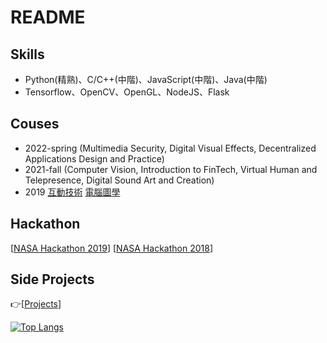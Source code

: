 
# README 

## Skills
- Python(精熟)、C/C++(中階)、JavaScript(中階)、Java(中階)
- Tensorflow、OpenCV、OpenGL、NodeJS、Flask
## Couses
- 2022-spring (Multimedia Security, Digital Visual Effects, Decentralized Applications Design and Practice)
- 2021-fall (Computer Vision, Introduction to FinTech, Virtual Human and Telepresence, Digital Sound Art and Creation)
- 2019 [互動技術] [電腦圖學]

[電腦圖學]:https://2019graphicsa.blogspot.com/search/label/06160485_%E6%9B%BE%E5%AE%8F%E9%88%9E
[互動技術]:https://2019interaction.blogspot.com/search/label/06160485_%E6%9B%BE%E5%AE%8F%E9%88%9E
## Hackathon
[[NASA Hackathon 2019]]
[[NASA Hackathon 2018]]

[NASA Hackathon 2019]:https://2019.spaceappschallenge.org/challenges/earths-oceans/rising-water/teams/athena-mark-iii/project
[NASA Hackathon 2018]:https://2018.spaceappschallenge.org/challenges/universe-beauty-and-wonder/remix-golden-record/teams/athena/project
## Side Projects
:point_right:[[Projects]]

[Projects]:https://github.com/alanhc/alanhc/blob/master/README-zh-back.md


[![Top Langs](https://github-readme-stats.vercel.app/api/top-langs/?username=alanhc&hide=jupyter%20notebook,html,c%23,shaderlab,processing&layout=compact)](https://github.com/alanhc/alanhc/blob/master/README-zh-back.md)
